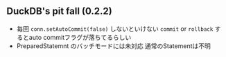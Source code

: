 ## DuckDB's pit fall (0.2.2)

*   毎回 `conn.setAutoCommit(false)` しないといけない
    `commit` or `rollback` するとauto commitフラグが落ちてるらしい
*   PreparedStatemnt のバッチモードには未対応
    通常のStatementは不明

